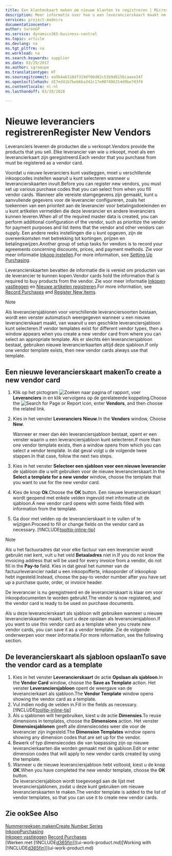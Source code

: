 ```yaml
---
title: Een klantenkaart maken om nieuwe klanten te registreren | Microsoft Docs
description: Meer informatie over hoe u een leverancierskaart maakt om een nieuwe leverancier te registreren.
services: project-madeira
documentationcenter: 
author: SorenGP
ms.service: dynamics365-business-central
ms.topic: article
ms.devlang: na
ms.tgt_pltfrm: na
ms.workload: na
ms.search.keywords: supplier
ms.date: 03/29/2017
ms.author: sgroespe
ms.translationtype: HT
ms.sourcegitcommit: ea9b4a6310df319df06d02c53b9d6156caaee24f
ms.openlocfilehash: d17ed41b7beb6ba342c17e007496314d9be743f0
ms.contentlocale: nl-nl
ms.lasthandoff: 03/28/2018

---
```

# <a name="register-new-vendors"></a><span data-ttu-id="369f2-103">Nieuwe leveranciers registreren</span><span class="sxs-lookup"><span data-stu-id="369f2-103">Register New Vendors</span></span>
<span data-ttu-id="369f2-104">Leveranciers leveren de producten die u verkoopt.</span><span class="sxs-lookup"><span data-stu-id="369f2-104">Vendors provide the products that you sell.</span></span> <span data-ttu-id="369f2-105">Elke leverancier van wie u inkoopt, moet als een leverancierkaart zijn geregistreerd.</span><span class="sxs-lookup"><span data-stu-id="369f2-105">Each vendor that you purchase from must be registered as a vendor card.</span></span>

<span data-ttu-id="369f2-106">Voordat u nieuwe leveranciers kunt vastleggen, moet u verschillende inkoopcodes instellen waaruit u kunt selecteren wanneer u leverancierskaarten invult.</span><span class="sxs-lookup"><span data-stu-id="369f2-106">Before you can register new vendors, you must set up various purchase codes that you can select from when you fill vendor cards.</span></span> <span data-ttu-id="369f2-107">Wanneer alle vereiste stamgegevens zijn gemaakt, kunt u aanvullende gegevens voor de leverancier configureren, zoals het toekennen van een prioriteit aan de leverancier voor betalingsdoeleinden en u kunt artikelen vermelden die deze leverancier en andere leveranciers kunnen leveren.</span><span class="sxs-lookup"><span data-stu-id="369f2-107">When all of the required master data is created, you can perform additional configuration of the vendor, such as prioritize the vendor for payment purposes and list items that the vendor and other vendors can supply.</span></span> <span data-ttu-id="369f2-108">Een andere reeks instellingen die u kunt opgeven, zijn de overeenkomsten met betrekking tot kortingen, prijzen en betalingswijzen.</span><span class="sxs-lookup"><span data-stu-id="369f2-108">Another group of setup tasks for vendors is to record your agreements concerning discounts, prices, and payment methods.</span></span> <span data-ttu-id="369f2-109">Zie voor meer informatie [Inkoop instellen](purchasing-setup-purchasing.md).</span><span class="sxs-lookup"><span data-stu-id="369f2-109">For more information, see [Setting Up Purchasing](purchasing-setup-purchasing.md).</span></span>

<span data-ttu-id="369f2-110">Leverancierskaarten bevatten de informatie die is vereist om producten van de leverancier te kunnen kopen.</span><span class="sxs-lookup"><span data-stu-id="369f2-110">Vendor cards hold the information that is required to buy products from the vendor.</span></span> <span data-ttu-id="369f2-111">Zie voor meer informatie [Inkopen vastleggen](purchasing-how-record-purchases.md) en [Nieuwe artikelen registreren](inventory-how-register-new-items.md).</span><span class="sxs-lookup"><span data-stu-id="369f2-111">For more information, see [Record Purchases](purchasing-how-record-purchases.md) and [Register New Items](inventory-how-register-new-items.md).</span></span>

> [!NOTE]  
>   <span data-ttu-id="369f2-112">Als leveranciersjablonen voor verschillende leveranciersoorten bestaan, wordt een venster automatisch weergegeven wanneer u een nieuwe leverancierskaart maakt, van waaruit u een geschikte leveranciersjabloon kunt selecteren.</span><span class="sxs-lookup"><span data-stu-id="369f2-112">If vendor templates exist for different vendor types, then a window appears when you create a new vendor card from where you can select an appropriate template.</span></span> <span data-ttu-id="369f2-113">Als er slechts één leveranciersjabloon bestaat, gebruiken nieuwe leverancierkaarten altijd deze sjabloon.</span><span class="sxs-lookup"><span data-stu-id="369f2-113">If only one vendor template exists, then new vendor cards always use that template.</span></span>

## <a name="to-create-a-new-vendor-card"></a><span data-ttu-id="369f2-114">Een nieuwe leverancierskaart maken</span><span class="sxs-lookup"><span data-stu-id="369f2-114">To create a new vendor card</span></span>
1. <span data-ttu-id="369f2-115">Klik op het pictogram ![Zoeken naar pagina of rapport](media/ui-search/search_small.png "pictogram Zoeken naar pagina of rapport"), voer **Leveranciers** in en klik vervolgens op de gerelateerde koppeling.</span><span class="sxs-lookup"><span data-stu-id="369f2-115">Choose the ![Search for Page or Report](media/ui-search/search_small.png "Search for Page or Report icon") icon, enter **Vendors**, and then choose the related link.</span></span>  
2. <span data-ttu-id="369f2-116">Kies in het venster **Leveranciers** **Nieuw**.</span><span class="sxs-lookup"><span data-stu-id="369f2-116">In the **Vendors** window, Choose **New**.</span></span>

    <span data-ttu-id="369f2-117">Wanneer er meer dan één leveranciersjabloon bestaat, opent er een venster waarin u een leveranciersjabloon kunt selecteren.</span><span class="sxs-lookup"><span data-stu-id="369f2-117">If more than one vendor template exists, then a window opens from which you can select a vendor template.</span></span> <span data-ttu-id="369f2-118">In dat geval volgt u de volgende twee stappen.</span><span class="sxs-lookup"><span data-stu-id="369f2-118">In that case, follow the next two steps.</span></span>
3. <span data-ttu-id="369f2-119">Kies in het venster **Selecteer een sjabloon voor een nieuwe leverancier** de sjabloon die u wilt gebruiken voor de nieuwe leverancierskaart.</span><span class="sxs-lookup"><span data-stu-id="369f2-119">In the **Select a template for a new vendor** window, choose the template that you want to use for the new vendor card.</span></span>
4. <span data-ttu-id="369f2-120">Kies de knop **Ok**.</span><span class="sxs-lookup"><span data-stu-id="369f2-120">Choose the **OK** button.</span></span> <span data-ttu-id="369f2-121">Een nieuwe leverancierskaart wordt geopend met enkele velden ingevuld met informatie uit de sjabloon.</span><span class="sxs-lookup"><span data-stu-id="369f2-121">A new vendor card opens with some fields filled with information from the template.</span></span>
5. <span data-ttu-id="369f2-122">Ga door met velden op de leverancierskaart in te vullen of te wijzigen.</span><span class="sxs-lookup"><span data-stu-id="369f2-122">Proceed to fill or change fields on the vendor card as necessary.</span></span> [!INCLUDE[tooltip-inline-tip](includes/tooltip-inline-tip_md.md)]

> [!NOTE]  
>   <span data-ttu-id="369f2-123">Als u het factuuradres dat voor elke factuur van een leverancier wordt gebruikt niet kent, vult u het veld **Betaaladres** niet in.</span><span class="sxs-lookup"><span data-stu-id="369f2-123">If you do not know the invoicing address that will be used for every invoice from a vendor, do not fill in the **Pay-to** field.</span></span> <span data-ttu-id="369f2-124">Kies in dat geval het nummer van de factuurleverancier nadat u een inkoopofferte, inkooporder of inkoopkop hebt ingesteld.</span><span class="sxs-lookup"><span data-stu-id="369f2-124">Instead, choose the pay-to vendor number after you have set up a purchase quote, order, or invoice header.</span></span>

<span data-ttu-id="369f2-125">De leverancier is nu geregistreerd en de leverancierskaart is klaar om voor inkoopdocumenten te worden gebruikt.</span><span class="sxs-lookup"><span data-stu-id="369f2-125">The vendor is now registered, and the vendor card is ready to be used on purchase documents.</span></span>

<span data-ttu-id="369f2-126">Als u deze leverancierskaart als sjabloon wilt gebruiken wanneer u nieuwe leverancierskaarten maakt, kunt u deze opslaan als leveranciersjabloon.</span><span class="sxs-lookup"><span data-stu-id="369f2-126">If you want to use this vendor card as a template when you create new vendor cards, you can save it as a vendor template.</span></span> <span data-ttu-id="369f2-127">Zie de volgende onderwerpen voor meer informatie.</span><span class="sxs-lookup"><span data-stu-id="369f2-127">For more information, see the following section.</span></span>

## <a name="to-save-the-vendor-card-as-a-template"></a><span data-ttu-id="369f2-128">De leverancierskaart als sjabloon opslaan</span><span class="sxs-lookup"><span data-stu-id="369f2-128">To save the vendor card as a template</span></span>
1. <span data-ttu-id="369f2-129">Kies in het venster **Leverancierskaart** de actie **Opslaan als sjabloon**.</span><span class="sxs-lookup"><span data-stu-id="369f2-129">In the **Vendor Card** window, choose the **Save as Template** action.</span></span> <span data-ttu-id="369f2-130">Het venster **Leveranciersjabloon** opent de weergave van de leverancierkaart als sjabloon.</span><span class="sxs-lookup"><span data-stu-id="369f2-130">The **Vendor Template** window opens showing the vendor card as a template.</span></span>
2. <span data-ttu-id="369f2-131">Vul indien nodig de velden in.</span><span class="sxs-lookup"><span data-stu-id="369f2-131">Fill in the fields as necessary.</span></span> [!INCLUDE[tooltip-inline-tip](includes/tooltip-inline-tip_md.md)]
3. <span data-ttu-id="369f2-132">Als u sjablonen wilt hergebruiken, kiest u de actie **Dimensies**.</span><span class="sxs-lookup"><span data-stu-id="369f2-132">To reuse dimensions in templates, choose the **Dimensions** action.</span></span> <span data-ttu-id="369f2-133">Het venster **Dimensiesjablonen** geeft alle dimensiecodes weer die voor de leverancier zijn ingesteld.</span><span class="sxs-lookup"><span data-stu-id="369f2-133">The **Dimension Templates** window opens showing any dimension codes that are set up for the vendor.</span></span>
4. <span data-ttu-id="369f2-134">Bewerk of typ dimensiecodes die van toepassing zijn op nieuwe leverancierkaarten die worden gemaakt met de sjabloon.</span><span class="sxs-lookup"><span data-stu-id="369f2-134">Edit or enter dimension codes that will apply to new vendor cards created by using the template.</span></span>
5. <span data-ttu-id="369f2-135">Wanneer u de nieuwe leveranciersjabloon hebt voltooid, kiest u de knop **OK**.</span><span class="sxs-lookup"><span data-stu-id="369f2-135">When you have completed the new vendor template, choose the **OK** button.</span></span>  
   <span data-ttu-id="369f2-136">De leveranciersjabloon wordt toegevoegd aan de lijst met leveranciersjablonen, zodat u deze kunt gebruiken om nieuwe leverancierskaarten te maken.</span><span class="sxs-lookup"><span data-stu-id="369f2-136">The vendor template is added to the list of vendor templates, so that you can use it to create new vendor cards.</span></span>

## <a name="see-also"></a><span data-ttu-id="369f2-137">Zie ook</span><span class="sxs-lookup"><span data-stu-id="369f2-137">See Also</span></span>
[<span data-ttu-id="369f2-138">Nummerreeksen maken</span><span class="sxs-lookup"><span data-stu-id="369f2-138">Create Number Series</span></span>](ui-create-number-series.md)  
[<span data-ttu-id="369f2-139">Inkoop</span><span class="sxs-lookup"><span data-stu-id="369f2-139">Purchasing</span></span>](purchasing-manage-purchasing.md)  
<span data-ttu-id="369f2-140">[Inkopen vastleggen](purchasing-how-record-purchases.md) </span><span class="sxs-lookup"><span data-stu-id="369f2-140">[Record Purchases](purchasing-how-record-purchases.md) </span></span>  
<span data-ttu-id="369f2-141">[Werken met [!INCLUDE[d365fin](includes/d365fin_md.md)]](ui-work-product.md)</span><span class="sxs-lookup"><span data-stu-id="369f2-141">[Working with [!INCLUDE[d365fin](includes/d365fin_md.md)]](ui-work-product.md)</span></span>  

